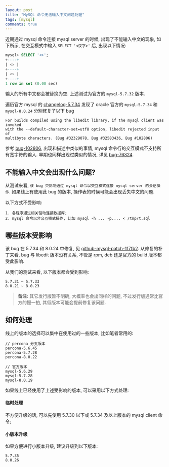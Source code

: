 ```yaml
---
layout: post
title: "MySQL 命令无法输入中文问题处理"
tags: [mysql]
comments: true
---
```


近期通过 mysql 命令连接 mysql server 的时候, 出现了不能输入中文的现象, 如下所示, 在交互模式中输入 `SELECT '<汉字>'` 后, 出现以下情况:
```sql
mysql> SELECT '<>';
+----+
| <> |
+----+
| <> |
+----+
1 row in set (0.00 sec)
```
输入的所有中文都会被替换为空. 上述测试为官方的 `mysql-5.7.32` 版本. 

遍历官方 mysql 的 [changelog-5.7.34](https://docs.oracle.com/cd/E17952_01/mysql-5.7-relnotes-en/news-5-7-34.html) 发现了 oracle 官方的 `mysql-5.7.34` 和 `mysql-8.0.24` 分别修复了以下 bug
```
For builds compiled using the libedit library, if the mysql client was invoked 
with the --default-character-set=utf8 option, libedit rejected input of 
multibyte characters. (Bug #32329078, Bug #32583436, Bug #102806)
```

参考 [bug-102806](https://bugs.mysql.com/bug.php?id=102806), 出现和描述中类似的事情, mysql 命令行的交互模式不支持所有宽字符的输入. 早期也同样出现过类似的情况, 详见 [bug-76324](https://bugs.mysql.com/bug.php?id=76324).

## 不能输入中文会出现什么问题?

从测试来看, `该 bug 只影响通过 mysql 命令以交互模式连接 mysql server 的会话操作`. 如果线上有使用此 bug 的版本, 操作表的时候可能会出现丢失中文的问题.

以下方式不受影响:
```
1. 各程序通过相关驱动连接数据库;
2. mysql 命令以非交互模式操作, 比如 mysql -h ... -p.... < /tmp/t.sql
```

## 哪些版本受影响

该 bug 在 5.7.34 和 8.0.24 中修复, 见 [github-mysql-patch-117fb2](https://github.com/mysql/mysql-server/commit/117fb22aaddbf916f81fad1d7eab7995a4a28601). 从修复的补丁来看, bug 与 libedit 版本没有关系, 不管是 rpm, deb 还是官方的 build 版本都受此影响.

从我们的测试来看, 以下版本都会受到影响:
```
5.7.31 ~ 5.7.33
8.0.21 ~ 8.0.23
```

> **备注:** 其它发行版暂不明确, 大概率也会出同样的问题, 不过发行版通常比官方的慢一拍, 其低版本可能会提前修复该问题.


## 如何处理

线上的版本的选择可以集中在使用过的一些版本, 比如笔者常用的:
```
// percona 分支版本
percona-5.6.45
percona-5.7.28
percona-8.0.22

// 官方版本
mysql-5.6.29
mysql-5.7.28
mysql-8.0.19
```

如果线上已经使用了上述受影响的版本, 可以采用以下方式处理:

#### 临时处理

不方便升级的话, 可以先使用 5.7.30 以下或 5.7.34 及以上版本的 mysql client 命令;

#### 小版本升级

如果方便进行小版本升级, 建议升级到以下版本:
```
5.7.35
8.0.26
```

